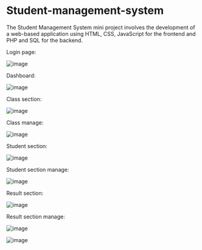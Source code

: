 # Student-management-system
The Student Management System mini project involves the development of a web-based application using HTML, CSS, JavaScript for the frontend and PHP and SQL for the backend.

Login page:

![image](https://github.com/SwethaAllada/Student-management-system/assets/92286087/1fd437df-066e-4e25-9726-5df73ca1e0d5)

Dashboard:

![image](https://github.com/SwethaAllada/Student-management-system/assets/92286087/17575938-cfb1-44da-88bb-211e7f07a347)

Class section:

![image](https://github.com/SwethaAllada/Student-management-system/assets/92286087/941bfcd5-dbf8-4b19-810b-b464894c12f3)

Class manage:

![image](https://github.com/SwethaAllada/Student-management-system/assets/92286087/bbaa7e4f-db0e-4da0-8a3f-9a020b090e20)

Student section:

![image](https://github.com/SwethaAllada/Student-management-system/assets/92286087/fd0dfa5a-c843-4e71-bb9b-ca4e0fbfe455)

Student section manage:

![image](https://github.com/SwethaAllada/Student-management-system/assets/92286087/bf5159f0-4031-43d5-8cdd-c3c1460845f5)

Result section:

![image](https://github.com/SwethaAllada/Student-management-system/assets/92286087/4830106a-7217-4629-be76-df8abc1fe53a)

Result section manage:

![image](https://github.com/SwethaAllada/Student-management-system/assets/92286087/f9c6beac-d459-4631-8380-a2127cbc9b2a)

![image](https://github.com/SwethaAllada/Student-management-system/assets/92286087/86500cd3-adbf-43e7-894b-1f055aaf22c2)


